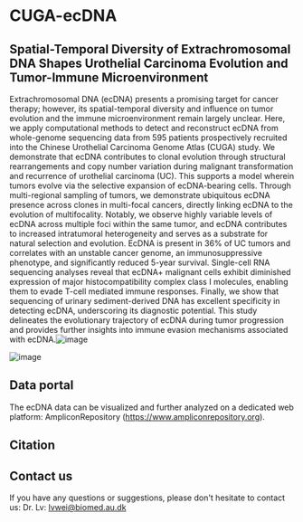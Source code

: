 # CUGA-ecDNA
## Spatial-Temporal Diversity of Extrachromosomal DNA Shapes Urothelial Carcinoma Evolution and Tumor-Immune Microenvironment
Extrachromosomal DNA (ecDNA) presents a promising target for cancer therapy; however, its spatial-temporal diversity and influence on tumor evolution and the immune microenvironment remain largely unclear. Here, we apply computational methods to detect and reconstruct ecDNA from whole-genome sequencing data from 595 patients prospectively recruited into the Chinese Urothelial Carcinoma Genome Atlas (CUGA) study. We demonstrate that ecDNA contributes to clonal evolution through structural rearrangements and copy number variation during malignant transformation and recurrence of urothelial carcinoma (UC). This supports a model wherein tumors evolve via the selective expansion of ecDNA-bearing cells. Through multi-regional sampling of tumors, we demonstrate ubiquitous ecDNA presence across clones in multi-focal cancers, directly linking ecDNA to the evolution of multifocality. Notably, we observe highly variable levels of ecDNA across multiple foci within the same tumor, and ecDNA contributes to increased intratumoral heterogeneity and serves as a substrate for natural selection and evolution. EcDNA is present in 36% of UC tumors and correlates with an unstable cancer genome, an immunosuppressive phenotype, and significantly reduced 5-year survival. Single-cell RNA sequencing analyses reveal that ecDNA+ malignant cells exhibit diminished expression of major histocompatibility complex class I molecules, enabling them to evade T-cell mediated immune responses. Finally, we show that sequencing of urinary sediment-derived DNA has excellent specificity in detecting ecDNA, underscoring its diagnostic potential. This study delineates the evolutionary trajectory of ecDNA during tumor progression and provides further insights into immune evasion mechanisms associated with ecDNA.![image](https://github.com/user-attachments/assets/89e1ae8a-e250-4bbf-aef1-c9e54871b809)


![image](https://github.com/DreamLab-WeiLv/CUGA-ecDNA/assets/169130320/3c880284-6e2b-4cc5-8a0f-961c11d08cbf)


## Data portal
The ecDNA data can be visualized and further analyzed on a dedicated web platform: AmpliconRepository (https://www.ampliconrepository.org).

## Citation

## Contact us
If you have any questions or suggestions, please don't hesitate to contact us: Dr. Lv: lvwei@biomed.au.dk



